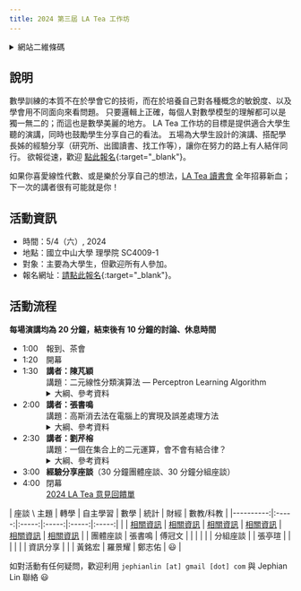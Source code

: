 ```yaml
---
title: 2024 第三屆 LA Tea 工作坊
---
```


<!-- after 
<div>
  <a href="group-photo-2023-raw.JPG">
    <img id="group-photo" style="display: block; margin-left: auto; margin-right: auto; width: 80%;" src="group-photo-2023.JPG" alt="Group photo">
  </a>
</div>

<h2 style="text-align: center"><a href="https://photos.app.goo.gl/TqcPkyyCtaFmuJkT6">活動花絮</a></h2>
-->

<details>
<summary>
網站二維條碼
</summary>
<div>
<img id="qr" style="display: block; margin-left: auto; margin-right: auto; width: 80%;" src="qr-2024.png" alt="QR code to this website">
</div>
</details>

## 說明

數學訓練的本質不在於學會它的技術，而在於培養自己對各種概念的敏銳度、以及學會用不同面向來看問題。
只要邏輯上正確，每個人對數學模型的理解都可以是獨一無二的；而這也是數學美麗的地方。
LA Tea 工作坊的目標是提供適合大學生聽的演講，同時也鼓勵學生分享自己的看法。
五場為大學生設計的演講、搭配學長姊的經驗分享（研究所、出國讀書、找工作等），讓你在努力的路上有人結伴同行。
欲報從速，歡迎 [點此報名](https://docs.google.com/forms/d/e/1FAIpQLSfozPdZfIWAX68skeKFdrP4QecxqVm1-4nFz07kY0OoXXjLjw/viewform?usp=sf_link){:target="_blank"}。

如果你喜愛線性代數、或是樂於分享自己的想法，[LA Tea 讀書會](../#la-tea-%E8%AE%80%E6%9B%B8%E6%9C%83) 全年招募新血；下一次的講者很有可能就是你！

## 活動資訊

- 時間：5/4（六）, 2024
- 地點：國立中山大學 理學院 SC4009-1
- 對象：主要為大學生，但歡迎所有人參加。
- 報名網址：[請點此報名](https://docs.google.com/forms/d/e/1FAIpQLSfozPdZfIWAX68skeKFdrP4QecxqVm1-4nFz07kY0OoXXjLjw/viewform?usp=sf_link){:target="_blank"}。

## 活動流程

**每場演講均為 20 分鐘，結束後有 10 分鐘的討論、休息時間**

<!--
<span style="color:red;">詳細議程待更新</span>
-->

<!-- after 
[演講、座談影片](https://youtube.com/playlist?list=PLjjwN6s_CKYmb8ZoQCITqfvcls1P1e3o7)
-->

- <span style="display: inline-block; width:3em;">1:00</span>報到、茶會
- <span style="display: inline-block; width:3em;">1:20</span>開幕
- <span style="display: inline-block; width:3em;">1:30</span>**講者：陳芃穎**
    <div style="padding-left:3em;">
    講題：二元線性分類演算法 &mdash; Perceptron Learning Algorithm
    <details>
    <summary>
    大綱、參考資料
    </summary>
    <p>生活中總有一些事情答案不是 Yes 就是 No，例如要不要買早餐、會不會被教授當或是會不會被公司錄取等。如果這些問題可以用機器學習或是演算法幫你快速決定，那 PLA 就是這項工具！利用訓練 Perceptron 來尋找最完美的權重以做出二元的線性分類。我們將用線性代數的觀點來為 PLA 做一個簡單的介紹。</p>
    </details>
    </div>
- <span style="display: inline-block; width:3em;">2:00</span>**講者：張書鳴**
    <div style="padding-left:3em;">
    講題：高斯消去法在電腦上的實現及誤差處理方法
    <details>
    <summary>
    大綱、參考資料
    </summary>
    <p>高斯消去法是解決線性方程組的常用方法之一。在電腦上實現這個方法需要轉換數學步驟成為可計算的算法。然而，計算機浮點運算可能導致誤差。為處理誤差，我們可以使用 Scale Partial Pivoting 和 Partial Pivoting 兩種方法。前者通過縮放係數矩陣的行來降低誤差，後者則在每步選擇最大的主元素以減少除零錯誤。這兩種方法有助於提高計算準確性，確保高斯消去法在電腦上的應用。</p>
    </details>
    </div>
- <span style="display: inline-block; width:3em;">2:30</span>**講者：劉芹榕**
    <div style="padding-left:3em;">
    講題：一個在集合上的二元運算，會不會有結合律？
    <details>
    <summary>
    大綱、參考資料
    </summary>
    <p>考慮一個集合 $X$ 以及其上的一個二元運算 $\odot: X\times X \rightarrow X$，如果對於任何 $X$ 中的元素 $a,b,c$ 都有 $(a \odot b) \odot c = a \odot (b \odot c)$ 的性質，則我們說 $\odot$ 具有結合律。要判斷是否有結合律最麻煩也最簡單的方法就是一組一組的去檢視，當 $|X| = n$ 時，因為要任取 $3$ 個元素檢測，這樣的演算法需要 $O(n^3)$ 的時間；但事實上我們可以透過數學方法找出更有效率的演算法可以節省時間，只是需要冒點機率上的風險，而這風險是我們所能掌握的。主要結果如下：把一個 $n$ 個元素的集合與一個二元運算的表格送進此演算法，每次執行這個程式最多只要 $O(n^2)$ 的時間，其結果會以 yes 或 no 呈現。如果二元運算有結合律，結果只會是 yes；如果沒有結合律，則 yes 為結果的機率最多只有 $\frac{1}{2}$。就讓我們用簡單的線性代數技巧來看看這演算法長什麼樣子。</p>
    </details>
    </div>
- <span style="display: inline-block; width:3em;">3:00</span>**經驗分享座談**（30 分鐘團體座談、30 分鐘分組座談）
- <span style="display: inline-block; width:3em;">4:00</span>閉幕
    <div style="padding-left:3em;">
    <a href="https://docs.google.com/forms/d/e/1FAIpQLSeEd2TDXzfMT15zSkOEb841BS8iyQiQ4FvmqJztZwWqkgG-AA/viewform?usp=sf_link">2024 LA Tea 意見回饋單</a>
    </div>


| 座談 \ 主題 | 轉學   | 自主學習 | 數學   | 統計   | 財經   | 數教/科教 |
|----------:|:-----:|:-----:|:-----:|:-----:|:-----:|
|           | [相關資訊](https://docs.google.com/document/d/1RJqKCY9tV-Iqszlslzemt-osDV1hLBfbSoWsspJBDgI/edit?usp=sharing) | [相關資訊](https://docs.google.com/document/d/1YQJPypD9a-4h1yEL8YWK3k_fFy1kht1NaAq7Ja9aqUE/edit?usp=sharing) | [相關資訊](https://docs.google.com/document/d/1IXPlAgq44auxbuJ7m_FUPB3TdDsEoyZQAQfEnlksSt4/edit?usp=sharing) | [相關資訊](https://docs.google.com/document/d/18MAmnUmbHCP3aF9uuiohWR6dWujycHQNQC7nx2Ek5Dw/edit?usp=sharing) | [相關資訊](https://docs.google.com/document/d/1oPaVSivwZeMjTBzP2C9kjKGoyIWWZKgFPu_blH20kHg/edit?usp=sharing) | [相關資訊](https://docs.google.com/document/d/1nN1uIKPcUnljkAmKchdpPsD1uffSZ5--m-KPBs8IAc0/edit?usp=sharing) |
| 團體座談    | 張書鳴 | 傅冠文 |       |       |       |       |
| 分組座談    |       | 張亭瑄 |       |       |       |       |
| 資訊分享    |       |       | 黃銘宏 | 羅景耀 | 鄭志佑 | :smiley: |


如對活動有任何疑問，歡迎利用 `jephianlin [at] gmail [dot] com` 與 Jephian Lin  聯絡 :smiley: